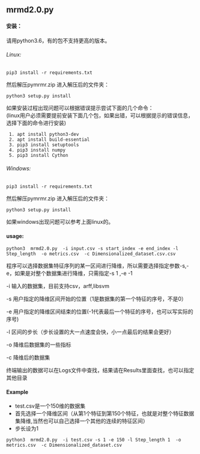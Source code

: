 ## mrmd2.0.py 
 
#### 安装：
请用python3.6，有的包不支持更高的版本。  
###### Linux:  
  ```
  pip3 install -r requirements.txt 
  ```
  然后解压pymrmr.zip  进入解压后的文件夹：       
  ```
  python3 setup.py install   
  ```
  如果安装过程出现问题可以根据错误提示尝试下面的几个命令：   
  (linux用户必须需要提前安装下面几个包，如果出错，可以根据提示的错误信息，选择下面的命令进行安装)
  ```
   1. apt install python3-dev
   2. apt install build-essential
   3. pip3 install setuptools
   4. pip3 install numpy
   5. pip3 install Cython
   ```

###### Windows:
  ```
  pip3 install -r requirements.txt
  ```
  然后解压pymrmr.zip  进入解压后的文件夹：  
  ```
  python3 setup.py install  
  ```
  如果windows出现问题可以参考上面linux的。
 #### usage:

 ```
 python3  mrmd2.0.py  -i input.csv -s start_index -e end_index -l Step_length  -o metrics.csv  -c Dimensionalized_dataset.csv.csv
 ```
  程序可以选择数据集特征序列的某一区间进行降维，所以需要选择指定参数-s,-e，如果是对整个数据集进行降维，只需指定-s 1 ,-e -1 
  
 -i 输入的数据集，目前支持csv，arff,libsvm
 
 -s 用户指定的降维区间开始的位置（1是数据集的第一个特征的序号，不是0）
 
 -e 用户指定的降维区间结束的位置(-1代表最后一个特征的序号，也可以写实际的序号)
 
 -l 区间的步长（步长设置的大一点速度会快，小一点最后的结果会更好）
 
 -o 降维后数据集的一些指标
 
 -c 降维后的数据集
 
 终端输出的数据可以在Logs文件中查找，结果请在Results里面查找，也可以指定其他目录  
 
 #### Example
 * test.csv是一个150维的数据集  
 * 首先选择一个降维区间（从第1个特征到第150个特征，也就是对整个特征数据集降维,当然也可以自己选择一个其他的连续的特征区间）  
 * 步长设为1  
 ```
 python3  mrmd2.0.py  -i test.csv -s 1 -e 150 -l Step_length 1  -o metrics.csv  -c Dimensionalized_dataset.csv
 ```
